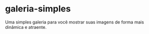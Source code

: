 # galeria-simples
Uma simples galeria para você mostrar suas imagens de forma mais dinâmica e atraente.
